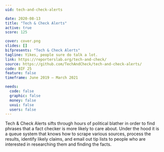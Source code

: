 ```yaml
---
uid: tech-and-check-alerts

date: 2020-08-13
title: "Tech & Check Alerts"
active: true
score: 125

cover: cover.png
slides: []
bifpresents: "Tech & Check Alerts"
tagline: Yikes, people sure do talk a lot.
link: https://reporterslab.org/tech-and-check/
source: https://github.com/TechAndCheck/tech-and-check-alerts/
code: BIF 25
feature: false
timeframe: June 2019 – March 2021

needs:
  code: false
  graphic: false
  money: false
  uxui: false
  users: false
---
```


Tech & Check Alerts sifts through hours of political blather in order to find phrases that a fact checker is more likely to care about.  Under the hood it is a queue system that knows how to scrape various sources, process the results, identify likely claims, and email out tip lists to people who are interested in researching them and finding the facts.